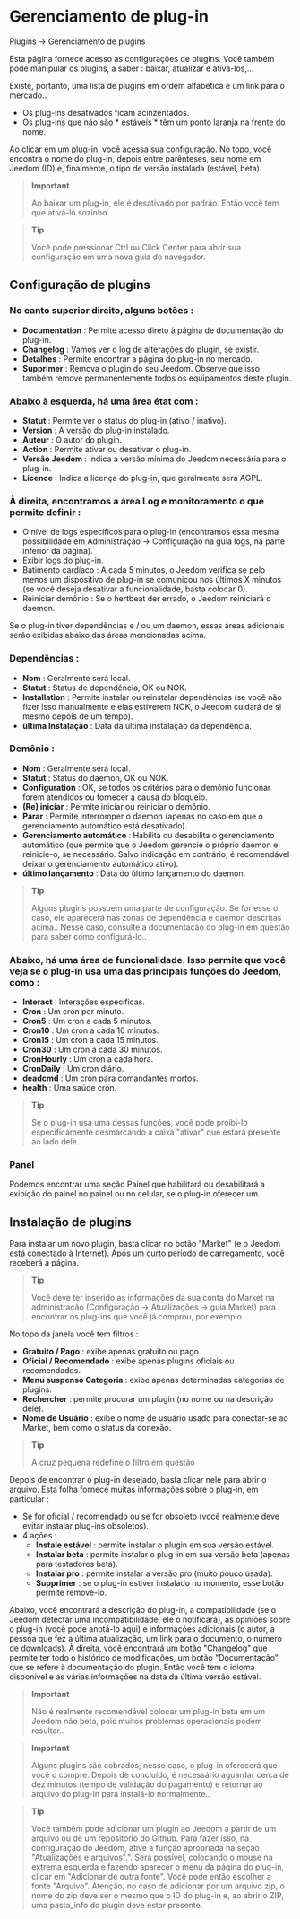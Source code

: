 # Gerenciamento de plug-in
Plugins → Gerenciamento de plugins

Esta página fornece acesso às configurações de plugins.
Você também pode manipular os plugins, a saber : baixar, atualizar e ativá-los,…

Existe, portanto, uma lista de plugins em ordem alfabética e um link para o mercado..
- Os plug-ins desativados ficam acinzentados.
- Os plug-ins que não são * estáveis * têm um ponto laranja na frente do nome.

Ao clicar em um plug-in, você acessa sua configuração. No topo, você encontra o nome do plug-in, depois entre parênteses, seu nome em Jeedom (ID) e, finalmente, o tipo de versão instalada (estável, beta).

> **Important**
>
> Ao baixar um plug-in, ele é desativado por padrão. Então você tem que ativá-lo sozinho.

> **Tip**
>
> Você pode pressionar Ctrl ou Click Center para abrir sua configuração em uma nova guia do navegador.

## Configuração de plugins

### No canto superior direito, alguns botões :

- **Documentation** : Permite acesso direto à página de documentação do plug-in.
- **Changelog** : Vamos ver o log de alterações do plugin, se existir.
- **Detalhes** : Permite encontrar a página do plug-in no mercado.
- **Supprimer** : Remova o plugin do seu Jeedom. Observe que isso também remove permanentemente todos os equipamentos deste plugin.

### Abaixo à esquerda, há uma área **état** com :

- **Statut** : Permite ver o status do plug-in (ativo / inativo).
- **Version** : A versão do plug-in instalado.
- **Auteur** : O autor do plugin.
- **Action** : Permite ativar ou desativar o plug-in.
- **Versão Jeedom** : Indica a versão mínima do Jeedom necessária para o plug-in.
- **Licence** : Indica a licença do plug-in, que geralmente será AGPL.

### À direita, encontramos a área **Log e monitoramento** o que permite definir :

- O nível de logs específicos para o plug-in (encontramos essa mesma possibilidade em Administração → Configuração na guia logs, na parte inferior da página).
- Exibir logs do plug-in.
- Batimento cardíaco : A cada 5 minutos, o Jeedom verifica se pelo menos um dispositivo de plug-in se comunicou nos últimos X minutos (se você deseja desativar a funcionalidade, basta colocar 0).
- Reiniciar demônio : Se o hertbeat der errado, o Jeedom reiniciará o daemon.

Se o plug-in tiver dependências e / ou um daemon, essas áreas adicionais serão exibidas abaixo das áreas mencionadas acima.

### Dependências :

- **Nom** : Geralmente será local.
- **Statut** : Status de dependência, OK ou NOK.
- **Installation** : Permite instalar ou reinstalar dependências (se você não fizer isso manualmente e elas estiverem NOK, o Jeedom cuidará de si mesmo depois de um tempo).
- **última Instalação** : Data da última instalação da dependência.

### Demônio :

- **Nom** : Geralmente será local.
- **Statut** : Status do daemon, OK ou NOK.
- **Configuration** : OK, se todos os critérios para o demônio funcionar forem atendidos ou fornecer a causa do bloqueio.
- **(Re) iniciar** : Permite iniciar ou reiniciar o demônio.
- **Parar** : Permite interromper o daemon (apenas no caso em que o gerenciamento automático está desativado).
- **Gerenciamento automático** : Habilita ou desabilita o gerenciamento automático (que permite que o Jeedom gerencie o próprio daemon e reinicie-o, se necessário. Salvo indicação em contrário, é recomendável deixar o gerenciamento automático ativo).
- **último lançamento** : Data do último lançamento do daemon.

> **Tip**
>
> Alguns plugins possuem uma parte de configuração. Se for esse o caso, ele aparecerá nas zonas de dependência e daemon descritas acima..
> Nesse caso, consulte a documentação do plug-in em questão para saber como configurá-lo..

### Abaixo, há uma área de funcionalidade. Isso permite que você veja se o plug-in usa uma das principais funções do Jeedom, como :

- **Interact** : Interações específicas.
- **Cron** : Um cron por minuto.
- **Cron5** : Um cron a cada 5 minutos.
- **Cron10** : Um cron a cada 10 minutos.
- **Cron15** : Um cron a cada 15 minutos.
- **Cron30** : Um cron a cada 30 minutos.
- **CronHourly** : Um cron a cada hora.
- **CronDaily** : Um cron diário.
- **deadcmd** : Um cron para comandantes mortos.
- **health** : Uma saúde cron.

> **Tip**
>
> Se o plug-in usa uma dessas funções, você pode proibi-lo especificamente desmarcando a caixa "ativar" que estará presente ao lado dele.

### Panel

Podemos encontrar uma seção Painel que habilitará ou desabilitará a exibição do painel no painel ou no celular, se o plug-in oferecer um.

## Instalação de plugins

Para instalar um novo plugin, basta clicar no botão "Market" (e o Jeedom está conectado à Internet). Após um curto período de carregamento, você receberá a página.

> **Tip**
>
> Você deve ter inserido as informações da sua conta do Market na administração (Configuração → Atualizações → guia Market) para encontrar os plug-ins que você já comprou, por exemplo.

No topo da janela você tem filtros :
- **Gratuito / Pago** : exibe apenas gratuito ou pago.
- **Oficial / Recomendado** : exibe apenas plugins oficiais ou recomendados.
- **Menu suspenso Categoria** : exibe apenas determinadas categorias de plugins.
- **Rechercher** : permite procurar um plugin (no nome ou na descrição dele).
- **Nome de Usuário** : exibe o nome de usuário usado para conectar-se ao Market, bem como o status da conexão.

> **Tip**
>
> A cruz pequena redefine o filtro em questão

Depois de encontrar o plug-in desejado, basta clicar nele para abrir o arquivo. Esta folha fornece muitas informações sobre o plug-in, em particular :

- Se for oficial / recomendado ou se for obsoleto (você realmente deve evitar instalar plug-ins obsoletos).
- 4 ações :
    - **Instale estável** : permite instalar o plugin em sua versão estável.
    - **Instalar beta** : permite instalar o plug-in em sua versão beta (apenas para testadores beta).
    - **Instalar pro** : permite instalar a versão pro (muito pouco usada).
    - **Supprimer** : se o plug-in estiver instalado no momento, esse botão permite removê-lo.

Abaixo, você encontrará a descrição do plug-in, a compatibilidade (se o Jeedom detectar uma incompatibilidade, ele o notificará), as opiniões sobre o plug-in (você pode anotá-lo aqui) e informações adicionais (o autor, a pessoa que fez a última atualização, um link para o documento, o número de downloads). À direita, você encontrará um botão "Changelog" que permite ter todo o histórico de modificações, um botão "Documentação" que se refere à documentação do plugin. Então você tem o idioma disponível e as várias informações na data da última versão estável.

> **Important**
>
> Não é realmente recomendável colocar um plug-in beta em um Jeedom não beta, pois muitos problemas operacionais podem resultar..

> **Important**
>
> Alguns plugins são cobrados; nesse caso, o plug-in oferecerá que você o compre. Depois de concluído, é necessário aguardar cerca de dez minutos (tempo de validação do pagamento) e retornar ao arquivo do plug-in para instalá-lo normalmente..

> **Tip**
>
> Você também pode adicionar um plugin ao Jeedom a partir de um arquivo ou de um repositório do Github. Para fazer isso, na configuração do Jeedom, ative a função apropriada na seção "Atualizações e arquivos".". Será possível, colocando o mouse na extrema esquerda e fazendo aparecer o menu da página do plug-in, clicar em "Adicionar de outra fonte". Você pode então escolher a fonte "Arquivo". Atenção, no caso de adicionar por um arquivo zip, o nome do zip deve ser o mesmo que o ID do plug-in e, ao abrir o ZIP, uma pasta\_info do plugin deve estar presente.

